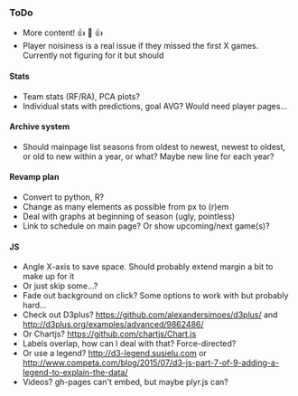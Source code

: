 ### ToDo
- More content! :+1: :100: :+1:
- Player noisiness is a real issue if they missed the first X games.  Currently not figuring for it but should
#### Stats
- Team stats (RF/RA), PCA plots?
- Individual stats with predictions, goal AVG?  Would need player pages...
#### Archive system
- Should mainpage list seasons from oldest to newest, newest to oldest, or old to new within a year, or what?  Maybe new line for each year?
#### Revamp plan
- Convert to python, R?
- Change as many elements as possible from px to (r)em
- Deal with graphs at beginning of season (ugly, pointless)
- Link to schedule on main page?  Or show upcoming/next game(s)?
#### JS
- Angle X-axis to save space.  Should probably extend margin a bit to make up for it
- Or just skip some...?
- Fade out background on click?  Some options to work with but probably hard...
- Check out D3plus? https://github.com/alexandersimoes/d3plus/ and http://d3plus.org/examples/advanced/9862486/
- Or Chartjs? https://github.com/chartjs/Chart.js
- Labels overlap, how can I deal with that?  Force-directed?
- Or use a legend?  http://d3-legend.susielu.com or http://www.competa.com/blog/2015/07/d3-js-part-7-of-9-adding-a-legend-to-explain-the-data/
- Videos?  gh-pages can't embed, but maybe plyr.js can?
